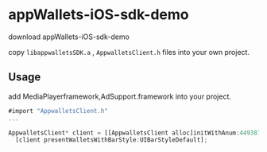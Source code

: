 appWallets-iOS-sdk-demo
=======================

download appWallets-iOS-sdk-demo

  copy `libappwalletsSDK.a` , `AppwalletsClient.h` files into your own project.
  
  Usage
  --
  
  add MediaPlayerframework,AdSupport.framework into your project.
  
  
  
  ```javascript
  #import "AppwalletsClient.h"
  ...
  
  AppwalletsClient* client = [[AppwalletsClient alloc]initWithAnum:4493872];
    [client presentWalletsWithBarStyle:UIBarStyleDefault];

  
  ```
  
